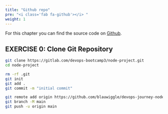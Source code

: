 ```yaml
---
title: "Github repo"
pre: "<i class='fab fa-github'></i> "
weight: 1
---
```


For this chapter you can find the source code on [Github](https://github.com/blauwiggle/devops-journey-node-project.git).

## EXERCISE 0: Clone Git Repository

```bash
git clone https://gitlab.com/devops-bootcamp3/node-project.git
cd node-project

rm -rf .git
git init 
git add .
git commit -m "initial commit"

git remote add origin https://github.com/blauwiggle/devops-journey-node-project.git
git branch -M main
git push -u origin main
```
